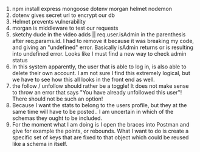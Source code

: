 1. npm install express mongoose dotenv morgan helmet nodemon    
2. dotenv gives secret url to encrypt our db
3. Helmet prevents vulnerability
4. morgan is middleware to test our requests 
5. sketchy dude in the video adds || req.user.isAdmin in the parenthesis after req.params.id. I had to remove it because it was breaking my code, and giving an "undefined" error. Basically isAdmin returns or is resulting into undefined error. Looks like I must find a new way to check admin status
6. In this system apparently, the user that is able to log in, is also able to delete their own account. I am not sure I find this extremely logical, but we have to see how this all looks in the front end as well. 
7. the follow / unfollow should rather be a toggle! It does not make sense to throw an error that says "You have already unfollowed this user"! There should not be such an option!
8. Because I want the stats to belong to the users profile, but they at the same time will have to be posted.. I am uncertain in which of the schemas they ought to be included. 
9. For the moment what I am doing is I open the braces into Postman and give for example the points, or rebounds. What I want to do is create a specific set of keys that are fixed to that object which could be reused like a schema in itself.